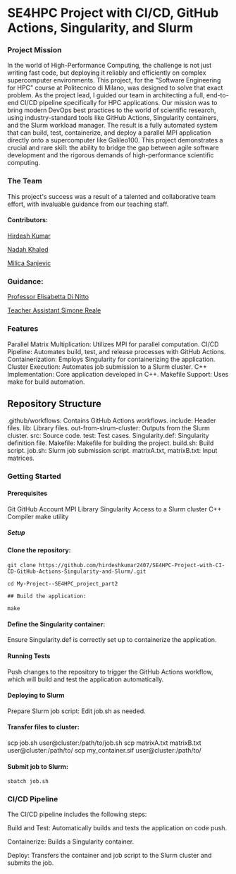 # SE4HPC Project with CI/CD, GitHub Actions, Singularity, and Slurm
###  Project Mission
In the world of High-Performance Computing, the challenge is not just writing fast code, but deploying it reliably and efficiently on complex supercomputer environments. This project, for the "Software Engineering for HPC" course at Politecnico di Milano, was designed to solve that exact problem.
As the project lead, I guided our team in architecting a full, end-to-end CI/CD pipeline specifically for HPC applications. Our mission was to bring modern DevOps best practices to the world of scientific research, using industry-standard tools like GitHub Actions, Singularity containers, and the Slurm workload manager.
The result is a fully automated system that can build, test, containerize, and deploy a parallel MPI application directly onto a supercomputer like Galileo100. This project demonstrates a crucial and rare skill: the ability to bridge the gap between agile software development and the rigorous demands of high-performance scientific computing.


### The Team

This project's success was a result of a talented and collaborative team effort, with invaluable guidance from our teaching staff.

#### Contributors:

[Hirdesh Kumar](https://github.com/hirdeshkumar2407)

[Nadah Khaled](https://github.com/nadahkhaledd)

[Milica Sanjevic](https://github.com/milicasanjevic)

### Guidance:

[Professor Elisabetta Di Nitto](https://github.com/dinitto)

[Teacher Assistant Simone Reale](https://github.com/SimoneReale)

### Features
Parallel Matrix Multiplication: Utilizes MPI for parallel computation.
CI/CD Pipeline: Automates build, test, and release processes with GitHub Actions.
Containerization: Employs Singularity for containerizing the application.
Cluster Execution: Automates job submission to a Slurm cluster.
C++ Implementation: Core application developed in C++.
Makefile Support: Uses make for build automation.

## Repository Structure
.github/workflows: Contains GitHub Actions workflows.
include: Header files.
lib: Library files.
out-from-slrum-cluster: Outputs from the Slurm cluster.
src: Source code.
test: Test cases.
Singularity.def: Singularity definition file.
Makefile: Makefile for building the project.
build.sh: Build script.
job.sh: Slurm job submission script.
matrixA.txt, matrixB.txt: Input matrices.

### Getting Started
#### Prerequisites
Git
GitHub Account
MPI Library
Singularity
Access to a Slurm cluster
C++ Compiler
make utility
##### Setup
#### Clone the repository:

```
git clone https://github.com/hirdeshkumar2407/SE4HPC-Project-with-CI-CD-GitHub-Actions-Singularity-and-Slurm/.git

cd My-Project--SE4HPC_project_part2

## Build the application:

make
```

#### Define the Singularity container:
Ensure Singularity.def is correctly set up to containerize the application.

#### Running Tests
Push changes to the repository to trigger the GitHub Actions workflow, which will build and test the application automatically.

#### Deploying to Slurm
Prepare Slurm job script:
Edit job.sh as needed.

#### Transfer files to cluster:
scp job.sh user@cluster:/path/to/job.sh
scp matrixA.txt matrixB.txt user@cluster:/path/to/
scp my_container.sif user@cluster:/path/to/

#### Submit job to Slurm:

```
sbatch job.sh
```

### CI/CD Pipeline
The CI/CD pipeline includes the following steps:

Build and Test: Automatically builds and tests the application on code push.

Containerize: Builds a Singularity container.

Deploy: Transfers the container and job script to the Slurm cluster and submits the job.



